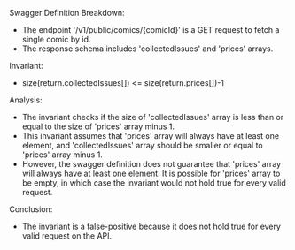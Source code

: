Swagger Definition Breakdown:
- The endpoint '/v1/public/comics/{comicId}' is a GET request to fetch a single comic by id.
- The response schema includes 'collectedIssues' and 'prices' arrays.

Invariant:
- size(return.collectedIssues[]) <= size(return.prices[])-1

Analysis:
- The invariant checks if the size of 'collectedIssues' array is less than or equal to the size of 'prices' array minus 1.
- This invariant assumes that 'prices' array will always have at least one element, and 'collectedIssues' array should be smaller or equal to 'prices' array minus 1.
- However, the swagger definition does not guarantee that 'prices' array will always have at least one element. It is possible for 'prices' array to be empty, in which case the invariant would not hold true for every valid request.

Conclusion:
- The invariant is a false-positive because it does not hold true for every valid request on the API.
